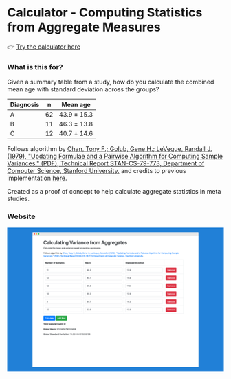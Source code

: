 # Calculator - Computing Statistics from Aggregate Measures

👉 [Try the calculator here](https://wfranceys.github.io/pairwise-sample-variance/)

### What is this for?

Given a summary table from a study, how do you calculate the combined mean age with standard deviation across the groups?

| Diagnosis | n  | Mean age    |
|-----------|----|-------------|
| A         | 62 | 43.9 ± 15.3 |
| B         | 11 | 46.3 ± 13.8 |
| C         | 12 | 40.7 ± 14.6 |

Follows algorithm by [Chan, Tony F.; Golub, Gene H.; LeVeque, Randall J. (1979), "Updating Formulae and a Pairwise Algorithm for Computing Sample Variances." (PDF), Technical Report STAN-CS-79-773, Department of Computer Science, Stanford University.](http://i.stanford.edu/pub/cstr/reports/cs/tr/79/773/CS-TR-79-773.pdf) and credits to previous implementation [here](https://github.com/himbeles/pairwise-statistics/tree/main).

Created as a proof of concept to help calculate aggregate statistics in meta studies.

### Website

![alt text](example.png "homepage")